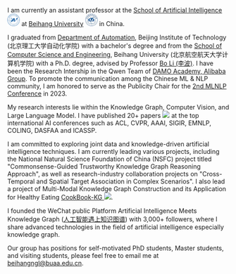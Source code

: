 I am currently an assistant professor at the [School of Artificial Intelligence](https://iai.buaa.edu.cn/) <img src='./images/SAI.png' style='width: 2em;'> at [Beihang University](https://www.buaa.edu.cn/) <img src='./images/buaa.png' style='width: 2em;'> in China.

I graduated from [Department of Automation](https://ac.bit.edu.cn/index.htm), Beijing Institute of Technology (北京理工大学自动化学院) with a bachelor's degree and from the [School of Computer Science and Engineering](http://scse.buaa.edu.cn/), Beihang University (北京航空航天大学计算机学院) with a Ph.D. degree, advised by Professor [Bo Li (李波)](http://scse.buaa.edu.cn/info/1078/5211.htm). I have been the Research Intership in the Qwen Team of [DAMO Academy, Alibaba Group](https://damo.alibaba.com/). To promote the communication among the Chinese ML & NLP community, I am honored to serve as the Publicity Chair for the [2nd MLNLP Conference](https://mlnlp.org/mlnlp2023/) in 2023.

My research interests lie within the Knowledge Graph, Computer Vision, and Large Language Model. I have published 20+ papers <a href='https://scholar.google.com/citations?user=ibL7gEcAAAAJ'><img src="https://img.shields.io/endpoint?logo=Google%20Scholar&url=https%3A%2F%2Fcdn.jsdelivr.net%2Fgh%2Fngl567%2Fngl567.github.io@google-scholar-stats%2Fgs_data_shieldsio.json&labelColor=f6f6f6&color=9cf&style=flat&label=citations"></a> at the top international AI conferences such as ACL, CVPR, AAAI, SIGIR, EMNLP, COLING, DASFAA and ICASSP.

I am committed to exploring joint data and knowledge-driven artificial intelligence techniques. I am currently leading various projects, including the National Natural Science Foundation of China (NSFC) project titled "Commonsense-Guided Trustworthy Knowledge Graph Reasoning Approach", as well as research-industry collaboration projects on "Cross-Temporal and Spatial Target Association in Complex Scenarios". I also lead a project of Multi-Modal Knowledge Graph Construction and its Application for Healthy Eating [CookBook-KG ![](https://img.shields.io/github/stars/ngl567/CookBook-KG?style=social)](https://github.com/ngl567/CookBook-KG).

I founded the WeChat public Platform Artificial Intelligence Meets Knowledge Graph ([人工智能遇上知识图谱](https://mp.weixin.qq.com/s/zEygrHD6ugQJPBXcd-4Cmw)) with 3,000+ followers, where I share advanced technologies in the field of artificial intelligence especially knowledge graph.

Our group has positions for self-motivated PhD students, Master students, and visiting students, please feel free to email me at [beihangngl@buaa.edu.cn](mailto:beihangngl@buaa.edu.cn).
